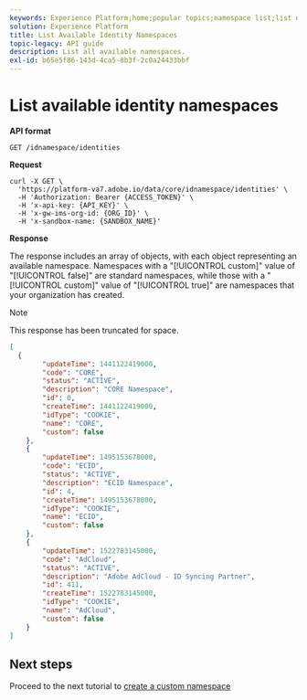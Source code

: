 ```yaml
---
keywords: Experience Platform;home;popular topics;namespace list;list namespace
solution: Experience Platform
title: List Available Identity Namespaces
topic-legacy: API guide
description: List all available namespaces.
exl-id: b65e5f86-143d-4ca5-8b3f-2c0a24433bbf
---
```

# List available identity namespaces

**API format**

```http
GET /idnamespace/identities
```

**Request**

```shell
curl -X GET \
  'https://platform-va7.adobe.io/data/core/idnamespace/identities' \
  -H 'Authorization: Bearer {ACCESS_TOKEN}' \
  -H 'x-api-key: {API_KEY}' \
  -H 'x-gw-ims-org-id: {ORG_ID}' \
  -H 'x-sandbox-name: {SANDBOX_NAME}'
```

**Response**

The response includes an array of objects, with each object representing an available namespace. Namespaces with a "[!UICONTROL custom]" value of "[!UICONTROL false]" are standard namespaces, while those with a "[!UICONTROL custom]" value of "[!UICONTROL true]" are namespaces that your organization has created.

>[!NOTE]
>
>This response has been truncated for space.

```json
[
  {
        "updateTime": 1441122419000,
        "code": "CORE",
        "status": "ACTIVE",
        "description": "CORE Namespace",
        "id": 0,
        "createTime": 1441122419000,
        "idType": "COOKIE",
        "name": "CORE",
        "custom": false
    },
    {
        "updateTime": 1495153678000,
        "code": "ECID",
        "status": "ACTIVE",
        "description": "ECID Namespace",
        "id": 4,
        "createTime": 1495153678000,
        "idType": "COOKIE",
        "name": "ECID",
        "custom": false
    },
    {
        "updateTime": 1522783145000,
        "code": "AdCloud",
        "status": "ACTIVE",
        "description": "Adobe AdCloud - ID Syncing Partner",
        "id": 411,
        "createTime": 1522783145000,
        "idType": "COOKIE",
        "name": "AdCloud",
        "custom": false
    }
]
```

## Next steps

Proceed to the next tutorial to [create a custom namespace](./create-custom-namespace.md)
